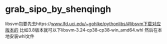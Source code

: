 # grab_sipo_by_shenqingh
libsvm包要先去https://www.lfd.uci.edu/~gohlke/pythonlibs/#libsvm下载对应版本的
比如3.8版本就可以下libsvm‑3.24‑cp38‑cp38‑win_amd64.whl
然后在本地安装whl文件

